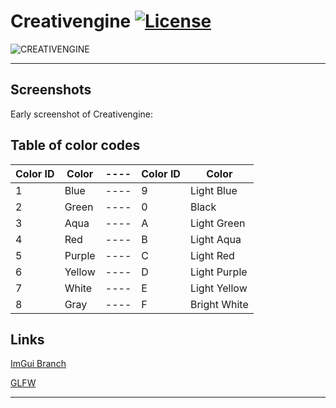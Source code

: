 # Creativengine [![License](https://img.shields.io/github/license/Ludiliste/Creativengine)](https://github.com/Ludiliste/Creativengine/blob/master/LICENSE)
![CREATIVENGINE](https://user-images.githubusercontent.com/71063716/135708148-274e2ac9-f775-4e26-b274-1fc92e2fd497.jpg)

***

## Screenshots

Early screenshot of Creativengine:


## Table of color codes

|Color ID|Color|----|Color ID|Color |
|-----------|----|-----------|-|--- |
|1|Blue  |---- |9 |Light Blue       |
|2|Green |---- |0 |Black            |
|3|Aqua  |---- |A |Light Green      |
|4|Red   |---- |B |Light Aqua       |
|5|Purple|---- |C |Light Red        |
|6|Yellow|---- |D |Light Purple     |
|7|White |---- |E |Light Yellow     |
|8|Gray  |---- |F |Bright White     |

## Links

[ImGui Branch](https://github.com/ocornut/imgui/tree/ff0c6c2bdec5feaad2f1d1957709ffb4f3de362f)

[GLFW](https://www.glfw.org/)

***
